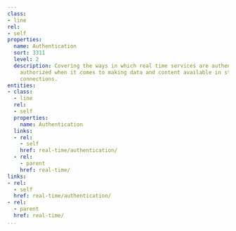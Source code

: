 ```yaml
---
class:
- line
rel:
- self
properties:
  name: Authentication
  sort: 3311
  level: 2
  description: Covering the ways in which real time services are authenticated and
    authorized when it comes to making data and content available in streams and dedicated
    connections.
entities:
- class:
  - line
  rel:
  - self
  properties:
    name: Authentication
  links:
  - rel:
    - self
    href: real-time/authentication/
  - rel:
    - parent
    href: real-time/
links:
- rel:
  - self
  href: real-time/authentication/
- rel:
  - parent
  href: real-time/
...
```


